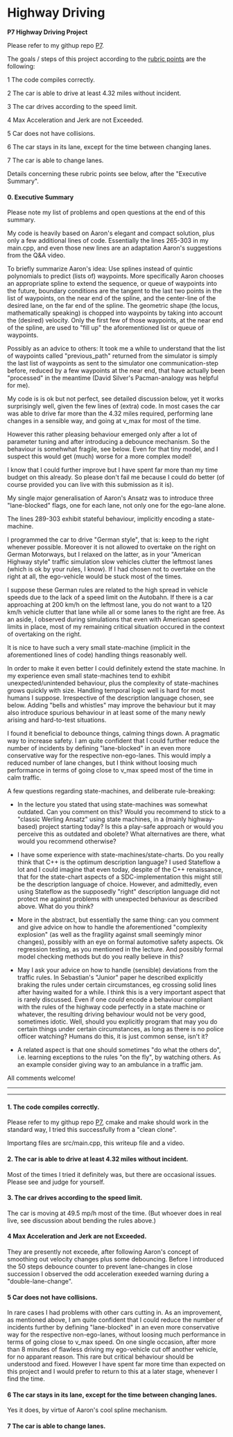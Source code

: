 # **Highway Driving** 




**P7 Highway Driving Project**

Please refer to my githup repo [P7](https://github.com/uv10000/P7).

The goals / steps of this project according to the [rubric points](https://review.udacity.com/#!/rubrics/1971/view) are the following:

1 The code compiles correctly. 

2 The car is able to drive at least 4.32 miles without incident.

3 The car drives according to the speed limit.

4 Max Acceleration and Jerk are not Exceeded.

5 Car does not have collisions.

6 The car stays in its lane, except for the time between changing lanes.

7 The car is able to change lanes.

Details concerning these rubric points see below, after the "Executive Summary". 


[//]: # (Image References)

[image1]: ./examples/placeholder.png "Model Visualization"


#### 0. Executive Summary   

Please note my list of problems and open questions at the end of this summary.

My code is heavily based on Aaron's elegant and compact solution, plus only a few additional lines of code. Essentially the lines 265-303 in my main.cpp, and even those new lines are an adaptation Aaron's suggestions from the Q&A video.

To briefly summarize Aaron's idea: Use splines instead of quintic polynomials to predict (lists of) waypoints. More specifically Aaron chooses an appropriate spline to extend the sequence, or queue of waypoints into the future, boundary conditions are the tangent to the last two points in the list of waypoints, on the near end of the spline, and the center-line of the desired lane, on the far end of the spline. The geometric shape (the locus, mathematically speaking) is chopped into waypoints by taking into account the (desired) velocity. Only the first few of those waypoints, at the near end of the spline, are used to "fill up" the aforementioned list or queue of waypoints. 

Possibly as an advice to others: It took me a while to understand that the list of waypoints called "previous_path" returned from the simulator is simply the last list of waypoints as sent to the simulator one communication-step before, reduced by a few waypoints at the near end, that have actually been "processed" in the meantime (David Silver's Pacman-analogy was helpful for me). 

My code is is ok but not perfect, see detailed discussion below, yet it works surprisingly well, given the few lines of (extra) code. In most cases the car was able to drive far more than the 4.32 miles required, performing lane changes in a sensible way, and going at v_max for most of the time.

However this rather pleasing behaviour emerged only after a lot of parameter tuning and after introducing a debounce mechanism. So the behaviour is somehwhat fragile, see below. Even for that tiny model, and I suspect this would get (much) worse for a more complex model!

I know that I could further improve but I have spent far more than my time budget on this already. So please don't fail me because I could do better (of course provided you can live with this submission as it is). 



My single major generalisation of Aaron's Ansatz was to introduce three "lane-blocked" flags, one for each lane, not only one for the ego-lane alone.

The lines 289-303 exhibit stateful behaviour, implicitly encoding a state-machine. 

I programmed the car to drive "German style", that is: keep to the right whenever possible. Moreover it is not allowed to overtake on the right on German Motorways, but I relaxed  on the latter, as in your "American Highway style" traffic simulation slow vehicles clutter the leftmost lanes (which is ok by your rules, I know). If I had chosen not to overtake on the right at all, the ego-vehicle would be stuck most of the times. 

I suppose these German rules are related to the high spread in vehicle speeds due to the lack of a speed limit on the Autobahn. If there is a car approaching at 200 km/h on the leftmost lane, you do not want to a 120 km/h vehicle clutter that lane while all or some lanes to the right are free. As an aside, I observed during simulations that even with American speed limits in place, most of my remaining critical situation occured in the context of overtaking on the right.

It is nice to have such a very small state-machine (implicit in the aforementioned lines of code) handling things reasonably well.

In order to make it even better I could definitely extend the state machine. 
In my experience even small state-machines tend to exhibit unexpected/unintended behaviour, plus the complexity of state-machines grows quickly with size. Handling temporal logic well is hard for most humans I suppose. Irrespective of the description language chosen, see below. Adding "bells and whistles" may improve the behaviour but it may also introduce spurious behaviour in at least some of the many newly arising and hard-to-test situations.  

I found it beneficial to debounce things, calming things down. A pragmatic way to increase safety. I am quite confident that I could further reduce the number of incidents by defining "lane-blocked" in an even more conservative way for the respective non-ego-lanes. This would imply a reduced number of lane changes, but I think without loosing much performance in terms of going close to v_max speed most of the time in calm traffic. 

A few questions regarding state-machines, and deliberate rule-breaking:


- In the lecture you stated that using state-machines was somewhat outdated. Can you comment on this? Would you recommend to stick to a "classic Werling Ansatz" using state machines, in a (mainly highway-based) project starting today? Is this a play-safe approach or would you perceive this as outdated and obolete? What alternatives are there, what would you recommend otherwise?


- I have some experience with state-machines/state-charts. Do you really think that C++ is the optimum description language? I used Stateflow a lot and I could imagine that even today, despite of the C++ renaissance, that for the state-chart aspects of a SDC-implementation this might still be the description language of choice. However, and admittedly, even using Stateflow as the supposedly "right" description language did not protect me against problems with unexpected behaviour as described above. What do you think?

- More in the abstract, but essentially the same thing: can you comment and give advice on how to handle the aforementioned "complexity explosion" (as well as the fragility against small seemingly minor changes), possibly with an eye on formal automotive safety aspects. Ok regression testing, as you mentioned in the lecture. And possibly formal model checking methods but do you really believe in this?

- May I ask your advice on how to handle (sensible) deviations from the traffic rules. In Sebastian's "Junior" paper he described explicitly braking the rules under certain circumstances, eg crossing solid lines after having waited for a while. I think this is a very important aspect that is rarely discussed. Even if one *could* encode a behaviour compliant with the rules of the highway code perfectly in a state machine or whatever, the resulting driving behaviour would not be very good, sometimes idotic. Well, should you explicitly program that may you do certain things under certain circumstances, as long as there is no police officer watching? Humans do this, it is just common sense, isn't it? 

- A related aspect is that one should sometimes "do what the others do", i.e. learning exceptions to the rules "on the fly", by watching others. As an example consider giving way to an ambulance in a traffic jam. 

All comments welcome!






---

---



#### 1. The code compiles correctly.


Please refer to my githup repo [P7](https://github.com/uv10000/P7), cmake and make should work in the standard way, I tried this successfully from a "clean clone". 

Importang files are  src/main.cpp, this writeup file and a video. 

#### 2. The car is able to drive at least 4.32 miles without incident.
Most of the times I tried it definitely was, but there are occasional issues. Please see and judge for yourself.


#### 3. The car drives according to the speed limit.

The car is moving at 49.5 mp/h most of the time. (But whoever does in real live, see discussion about bending the rules above.)


#### 4 Max Acceleration and Jerk are not Exceeded.

They are presently not exceede, after following Aaron's concept of smoothing out velocity changes plus some debouncing. Before I introduced the 50 steps debounce counter to prevent lane-changes in close succession I observed the odd acceleration exeeded warning during a "double-lane-change". 

#### 5 Car does not have collisions.
In rare cases I had problems with other cars cutting in. As an improvement, as mentioned above, I am quite confident that I could reduce the number of incidents further by defining "lane-blocked" in an even more conservative way for the respective non-ego-lanes, without loosing much performance in terms of going close to v_max speed. 
On one single occasion, after more than 8 minutes of flawless driving my ego-vehicle cut off another vehicle, for no apparant reason. This rare but critical behaviour should be understood and fixed. However I have spent far more time than expected on this project and I would prefer to return to this at a later stage, whenever I find the time. 


#### 6 The car stays in its lane, except for the time between changing lanes.
Yes it does, by virtue of Aaron's cool spline mechanism. 


#### 7 The car is able to change lanes.


